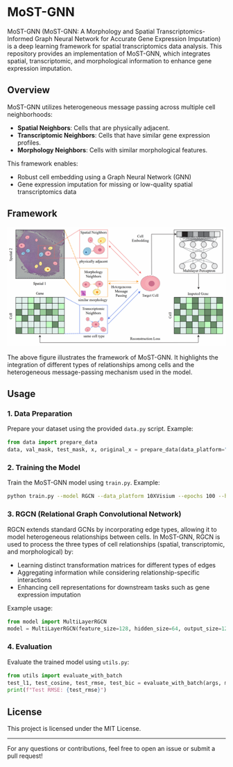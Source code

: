 # MoST-GNN

MoST-GNN (MoST-GNN: A Morphology and Spatial Transcriptomics-Informed Graph Neural Network for Accurate Gene Expression Imputation) is a deep learning framework for spatial transcriptomics data analysis. This repository provides an implementation of MoST-GNN, which integrates spatial, transcriptomic, and morphological information to enhance gene expression imputation.

## Overview

MoST-GNN utilizes heterogeneous message passing across multiple cell neighborhoods:
- **Spatial Neighbors**: Cells that are physically adjacent.
- **Transcriptomic Neighbors**: Cells that have similar gene expression profiles.
- **Morphology Neighbors**: Cells with similar morphological features.

This framework enables:
- Robust cell embedding using a Graph Neural Network (GNN)
- Gene expression imputation for missing or low-quality spatial transcriptomics data

## Framework

![MoST-GNN Framework](MoST-GNN.png)

The above figure illustrates the framework of MoST-GNN. It highlights the integration of different types of relationships among cells and the heterogeneous message-passing mechanism used in the model.

## Usage

### 1. Data Preparation
Prepare your dataset using the provided `data.py` script. Example:

```python
from data import prepare_data
data, val_mask, test_mask, x, original_x = prepare_data(data_platform="10XVisium", sample_number=151507)
```

### 2. Training the Model
Train the MoST-GNN model using `train.py`. Example:

```bash
python train.py --model RGCN --data_platform 10XVisium --epochs 100 --hidden_size 64
```

### 3. RGCN (Relational Graph Convolutional Network)

RGCN extends standard GCNs by incorporating edge types, allowing it to model heterogeneous relationships between cells. In MoST-GNN, RGCN is used to process the three types of cell relationships (spatial, transcriptomic, and morphological) by:
- Learning distinct transformation matrices for different types of edges
- Aggregating information while considering relationship-specific interactions
- Enhancing cell representations for downstream tasks such as gene expression imputation

Example usage:

```python
from model import MultiLayerRGCN
model = MultiLayerRGCN(feature_size=128, hidden_size=64, output_size=128, num_relations=3, num_layers=2)
```

### 4. Evaluation
Evaluate the trained model using `utils.py`:

```python
from utils import evaluate_with_batch
test_l1, test_cosine, test_rmse, test_bic = evaluate_with_batch(args, model, sampler, data, criterion, device, test_mask, original_x)
print(f"Test RMSE: {test_rmse}")
```

## License
This project is licensed under the MIT License.

---

For any questions or contributions, feel free to open an issue or submit a pull request!
